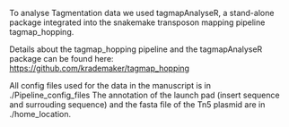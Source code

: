 
To analyse Tagmentation data we used tagmapAnalyseR, a stand-alone package integrated into the snakemake transposon mapping pipeline tagmap_hopping.

Details about the tagmap_hopping pipeline and the tagmapAnalyseR package can be found here: https://github.com/krademaker/tagmap_hopping

All config files used for the data in the manuscript is in ./Pipeline_config_files
The annotation of the launch pad (insert sequence and surrouding sequence) and the fasta file of the Tn5 plasmid are in ./home_location.